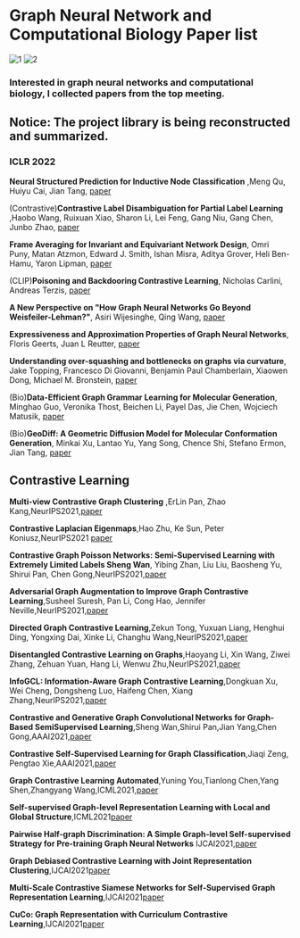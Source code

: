 # Graph Neural Network and Computational Biology Paper list
![1](https://img.shields.io/badge/license-MIT-blue.svg) ![2](https://img.shields.io/badge/Student-1-green.svg)
### Interested in graph neural networks and computational biology, I collected papers from the top meeting.

## Notice: The project library is being reconstructed and summarized.
### ICLR 2022
**Neural Structured Prediction for Inductive Node Classification** ,Meng Qu, Huiyu Cai, Jian Tang, [paper](https://openreview.net/forum?id=YWNAX0caEjI)

(Contrastive)**Contrastive Label Disambiguation for Partial Label Learning** ,Haobo Wang, Ruixuan Xiao, Sharon Li, Lei Feng, Gang Niu, Gang Chen, Junbo Zhao, [paper](https://openreview.net/forum?id=EhYjZy6e1gJ)

**Frame Averaging for Invariant and Equivariant Network Design**, Omri Puny, Matan Atzmon, Edward J. Smith, Ishan Misra, Aditya Grover, Heli Ben-Hamu, Yaron Lipman, [paper](https://openreview.net/forum?id=zIUyj55nXR)

(CLIP)**Poisoning and Backdooring Contrastive Learning**, Nicholas Carlini, Andreas Terzis, [paper](https://openreview.net/forum?id=iC4UHbQ01Mp)

**A New Perspective on "How Graph Neural Networks Go Beyond Weisfeiler-Lehman?"**, Asiri Wijesinghe, Qing Wang, [paper](https://openreview.net/forum?id=uxgg9o7bI_3)

**Expressiveness and Approximation Properties of Graph Neural Networks**, Floris Geerts, Juan L Reutter, [paper](https://openreview.net/forum?id=wIzUeM3TAU)

**Understanding over-squashing and bottlenecks on graphs via curvature**, Jake Topping, Francesco Di Giovanni, Benjamin Paul Chamberlain, Xiaowen Dong, Michael M. Bronstein, [paper](https://openreview.net/forum?id=7UmjRGzp-A)

(Bio)**Data-Efficient Graph Grammar Learning for Molecular Generation**, Minghao Guo, Veronika Thost, Beichen Li, Payel Das, Jie Chen, Wojciech Matusik, [paper](https://openreview.net/forum?id=l4IHywGq6a)

(Bio)**GeoDiff: A Geometric Diffusion Model for Molecular Conformation Generation**, Minkai Xu, Lantao Yu, Yang Song, Chence Shi, Stefano Ermon, Jian Tang, [paper](https://openreview.net/forum?id=PzcvxEMzvQC)

## Contrastive Learning
**Multi-view Contrastive Graph Clustering** ,ErLin Pan, Zhao Kang,NeurIPS2021,[paper](https://proceedings.neurips.cc/paper/2021/file/10c66082c124f8afe3df4886f5e516e0-Paper.pdf)

**Contrastive Laplacian Eigenmaps**,Hao Zhu, Ke Sun, Peter Koniusz,NeurIPS2021 [paper](https://proceedings.neurips.cc/paper/2021/file/2d1b2a5ff364606ff041650887723470-Paper.pdf)

**Contrastive Graph Poisson Networks: Semi-Supervised Learning with Extremely Limited Labels Sheng Wan**, Yibing Zhan, Liu Liu, Baosheng Yu, Shirui Pan, Chen Gong,NeurIPS2021,[paper](https://proceedings.neurips.cc/paper/2021/file/31c0b36aef265d9221af80872ceb62f9-Paper.pdf)

**Adversarial Graph Augmentation to Improve Graph Contrastive Learning**,Susheel Suresh, Pan Li, Cong Hao, Jennifer Neville,NeurIPS2021,[paper](https://proceedings.neurips.cc/paper/2021/file/854f1fb6f65734d9e49f708d6cd84ad6-Paper.pdf)

**Directed Graph Contrastive Learning**,Zekun Tong, Yuxuan Liang, Henghui Ding, Yongxing Dai, Xinke Li, Changhu Wang,NeurIPS2021,[paper](https://proceedings.neurips.cc/paper/2021/file/a3048e47310d6efaa4b1eaf55227bc92-Paper.pdf)

**Disentangled Contrastive Learning on Graphs**,Haoyang Li, Xin Wang, Ziwei Zhang, Zehuan Yuan, Hang Li, Wenwu Zhu,NeurIPS2021,[paper](https://proceedings.neurips.cc/paper/2021/file/b6cda17abb967ed28ec9610137aa45f7-Paper.pdf)

**InfoGCL: Information-Aware Graph Contrastive Learning**,Dongkuan Xu, Wei Cheng, Dongsheng Luo, Haifeng Chen, Xiang Zhang,NeurIPS2021,[paper](https://proceedings.neurips.cc/paper/2021/file/ff1e68e74c6b16a1a7b5d958b95e120c-Paper.pdf)

**Contrastive and Generative Graph Convolutional Networks for Graph-Based SemiSupervised Learning**,Sheng Wan,Shirui Pan,Jian Yang,Chen Gong,AAAI2021,[paper](https://arxiv.org/pdf/2009.07111.pdf)

**Contrastive Self-Supervised Learning for Graph Classification**,Jiaqi Zeng, Pengtao Xie,AAAI2021,[paper](https://arxiv.org/pdf/2009.05923.pdf)

**Graph Contrastive Learning Automated**,Yuning You,Tianlong Chen,Yang Shen,Zhangyang Wang,ICML2021,[paper](https://arxiv.org/abs/2106.07594)

**Self-supervised Graph-level Representation Learning with Local and Global Structure**,ICML2021[paper](https://arxiv.org/pdf/2106.04113)

**Pairwise Half-graph Discrimination: A Simple Graph-level Self-supervised Strategy for Pre-training Graph Neural Networks** IJCAI2021,[paper](https://www.ijcai.org/proceedings/2021/0371.pdf)

**Graph Debiased Contrastive Learning with Joint Representation Clustering**,IJCAI2021[paper](https://www.ijcai.org/proceedings/2021/0473.pdf)

**Multi-Scale Contrastive Siamese Networks for Self-Supervised Graph Representation Learning**,IJCAI2021[paper](https://www.ijcai.org/proceedings/2021/0204.pdf)

**CuCo: Graph Representation with Curriculum Contrastive Learning**,IJCAI2021[paper](https://www.ijcai.org/proceedings/2021/0317.pdf)

